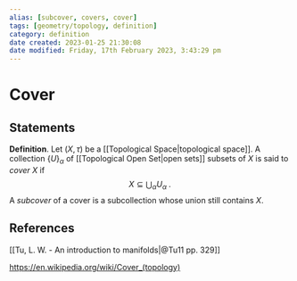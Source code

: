 ```yaml
---
alias: [subcover, covers, cover]
tags: [geometry/topology, definition]
category: definition
date created: 2023-01-25 21:30:08
date modified: Friday, 17th February 2023, 3:43:29 pm
---
```


# Cover

## Statements

**Definition**. Let $(X,\tau)$ be a [[Topological Space|topological space]]. A collection $\{U\}_\alpha$ of [[Topological Open Set|open sets]] subsets of $X$ is said to _cover_ $X$ if
$$X\subseteq\bigcup_{\alpha}U_\alpha\;.$$
A _subcover_ of a cover is a subcollection whose union still contains $X$.

## References

[[Tu, L. W. - An introduction to manifolds|@Tu11 pp. 329]]

https://en.wikipedia.org/wiki/Cover_(topology)